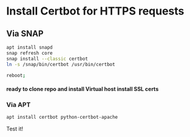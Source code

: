 # Install Certbot for HTTPS requests

## Via SNAP
```sh
apt install snapd
snap refresh core
snap install --classic certbot
ln -s /snap/bin/certbot /usr/bin/certbot 

reboot;
```
#### ready to clone repo and install Virtual host install SSL certs 

### Via APT
```sh
apt install certbot python-certbot-apache
```

Test it!
